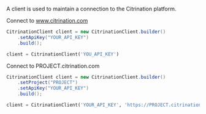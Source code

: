 A client is used to maintain a connection to the Citrination platform.

Connect to www.citrination.com

```Java
CitrinationClient client = new CitrinationClient.builder()
    .setApiKey("YOUR_API_KEY")
    .build();
```

```Python
client = CitrinationClient('YOU_API_KEY')
```

Connect to PROJECT.citrination.com

```Java
CitrinationClient client = new CitrinationClient.builder()
    .setProject("PROJECT")
    .setApiKey("YOUR_API_KEY")
    .build();
```

```Python
client = CitrinationClient('YOUR_API_KEY', 'https://PROJECT.citrination.com')
```
